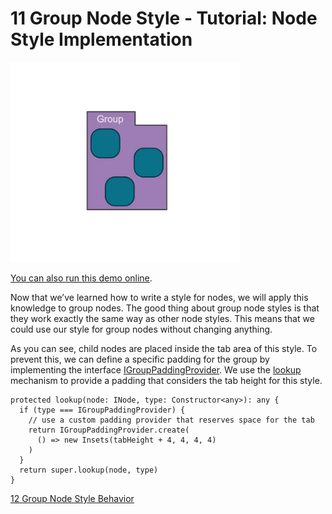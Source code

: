 <!--
 //////////////////////////////////////////////////////////////////////////////
 // @license
 // This file is part of yFiles for HTML.
 // Use is subject to license terms.
 //
 // Copyright (c) by yWorks GmbH, Vor dem Kreuzberg 28,
 // 72070 Tuebingen, Germany. All rights reserved.
 //
 //////////////////////////////////////////////////////////////////////////////
-->
# 11 Group Node Style - Tutorial: Node Style Implementation

<img src="../../../doc/demo-thumbnails/tutorial-style-implementation-node-group-node-style.webp" alt="demo-thumbnail" height="320"/>

[You can also run this demo online](https://www.yfiles.com/demos/tutorial-style-implementation-node/11-group-node-style/).

Now that we’ve learned how to write a style for nodes, we will apply this knowledge to group nodes. The good thing about group node styles is that they work exactly the same way as other node styles. This means that we could use our style for group nodes without changing anything.

As you can see, child nodes are placed inside the tab area of this style. To prevent this, we can define a specific padding for the group by implementing the interface [IGroupPaddingProvider](https://docs.yworks.com/yfileshtml/#/api/IGroupPaddingProvider). We use the [lookup](https://docs.yworks.com/yfileshtml/#/dguide/customizing_concepts_lookup) mechanism to provide a padding that considers the tab height for this style.

```
protected lookup(node: INode, type: Constructor<any>): any {
  if (type === IGroupPaddingProvider) {
    // use a custom padding provider that reserves space for the tab
    return IGroupPaddingProvider.create(
      () => new Insets(tabHeight + 4, 4, 4, 4)
    )
  }
  return super.lookup(node, type)
}
```

[12 Group Node Style Behavior](../../tutorial-style-implementation-node/12-group-node-style-behavior/)
